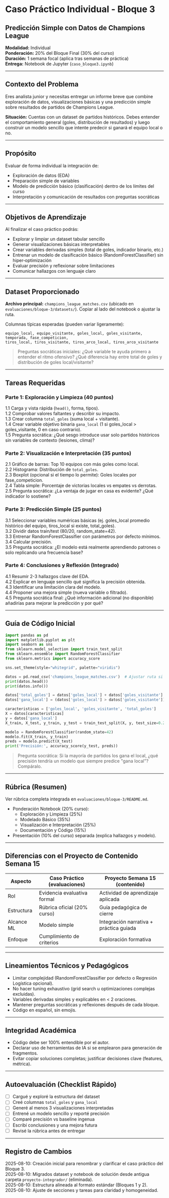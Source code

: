 # Caso Práctico Individual - Bloque 3
## Predicción Simple con Datos de Champions League

**Modalidad:** Individual  
**Ponderación:** 20% del Bloque Final (30% del curso)  
**Duración:** 1 semana focal (aplica tras semanas de práctica)  
**Entrega:** Notebook de Jupyter (`caso_bloque3.ipynb`)

---

## Contexto del Problema

Eres analista junior y necesitas entregar un informe breve que combine exploración de datos, visualizaciones básicas y una predicción simple sobre resultados de partidos de Champions League.

**Situación:** Cuentas con un dataset de partidos históricos. Debes entender el comportamiento general (goles, distribución de resultados) y luego construir un modelo sencillo que intente predecir si ganará el equipo local o no.

---

## Propósito
Evaluar de forma individual la integración de:
- Exploración de datos (EDA)
- Preparación simple de variables
- Modelo de predicción básico (clasificación) dentro de los límites del curso
- Interpretación y comunicación de resultados con preguntas socráticas

---

## Objetivos de Aprendizaje

Al finalizar el caso práctico podrás:
- Explorar y limpiar un dataset tabular sencillo
- Generar visualizaciones básicas interpretables
- Crear variables derivadas simples (total de goles, indicador binario, etc.)
- Entrenar un modelo de clasificación básico (RandomForestClassifier) sin hiper‑optimización
- Evaluar precisión y reflexionar sobre limitaciones
- Comunicar hallazgos con lenguaje claro

---

## Dataset Proporcionado

**Archivo principal:** `champions_league_matches.csv` (ubicado en `evaluaciones/bloque-3/datasets/`). Copiar al lado del notebook o ajustar la ruta.

Columnas típicas esperadas (pueden variar ligeramente):
```
equipo_local, equipo_visitante, goles_local, goles_visitante, temporada, fase_competicion,
tiros_local, tiros_visitante, tiros_arco_local, tiros_arco_visitante
```

> Preguntas socráticas iniciales: ¿Qué variable te ayuda primero a entender el ritmo ofensivo? ¿Qué diferencia hay entre total de goles y distribución de goles local/visitante?

---

## Tareas Requeridas

### Parte 1: Exploración y Limpieza (40 puntos)
1.1 Carga y vista rápida (`head()`, forma, tipos).  
1.2 Comprobar valores faltantes y describir su impacto.  
1.3 Crear columna `total_goles` (suma local + visitante).  
1.4 Crear variable objetivo binaria `gana_local` (1 si goles_local > goles_visitante, 0 en caso contrario).  
1.5 Pregunta socrática: ¿Qué sesgo introduce usar solo partidos históricos sin variables de contexto (lesiones, clima)?

### Parte 2: Visualización e Interpretación (35 puntos)
2.1 Gráfico de barras: Top 10 equipos con más goles como local.  
2.2 Histograma: Distribución de `total_goles`.  
2.3 Boxplot (opcional si el tiempo lo permite): Goles locales por fase_competicion.  
2.4 Tabla simple: Porcentaje de victorias locales vs empates vs derrotas.  
2.5 Pregunta socrática: ¿La ventaja de jugar en casa es evidente? ¿Qué indicador lo sostiene?

### Parte 3: Predicción Simple (25 puntos)
3.1 Seleccionar variables numéricas básicas (ej. goles_local promedio histórico del equipo, tiros_local si existe, total_goles).  
3.2 Dividir datos train/test (80/20, random_state=42).  
3.3 Entrenar RandomForestClassifier con parámetros por defecto mínimos.  
3.4 Calcular precisión.  
3.5 Pregunta socrática: ¿El modelo está realmente aprendiendo patrones o solo replicando una frecuencia base?

### Parte 4: Conclusiones y Reflexión (Integrado)
4.1 Resumir 2-3 hallazgos clave del EDA.  
4.2 Explicar en lenguaje sencillo qué significa la precisión obtenida.  
4.3 Identificar una limitación clara del modelo.  
4.4 Proponer una mejora simple (nueva variable o filtrado).  
4.5 Pregunta socrática final: ¿Qué información adicional (no disponible) añadirías para mejorar la predicción y por qué?

---

## Guía de Código Inicial
```python
import pandas as pd
import matplotlib.pyplot as plt
import seaborn as sns
from sklearn.model_selection import train_test_split
from sklearn.ensemble import RandomForestClassifier
from sklearn.metrics import accuracy_score

sns.set_theme(style="whitegrid", palette="viridis")

datos = pd.read_csv('champions_league_matches.csv')  # Ajustar ruta si es necesario
print(datos.head())
print(datos.info())

datos['total_goles'] = datos['goles_local'] + datos['goles_visitante']
datos['gana_local'] = (datos['goles_local'] > datos['goles_visitante']).astype(int)

caracteristicas = ['goles_local', 'goles_visitante', 'total_goles']
X = datos[caracteristicas]
y = datos['gana_local']
X_train, X_test, y_train, y_test = train_test_split(X, y, test_size=0.2, random_state=42)

modelo = RandomForestClassifier(random_state=42)
modelo.fit(X_train, y_train)
preds = modelo.predict(X_test)
print('Precisión:', accuracy_score(y_test, preds))
```

> Pregunta socrática: Si la mayoría de partidos los gana el local, ¿qué precisión tendría un modelo que siempre predice "gana local"? Compáralo.

---

## Rúbrica (Resumen)
Ver rúbrica completa integrada en `evaluaciones/bloque-3/README.md`.
- Ponderación Notebook (20% curso):
  - Exploración y Limpieza (25%)
  - Modelado Básico (35%)
  - Visualización e Interpretación (25%)
  - Documentación y Código (15%)
- Presentación (10% del curso) separada (explica hallazgos y modelo).

---

## Diferencias con el Proyecto de Contenido Semana 15
| Aspecto | Caso Práctico (evaluaciones) | Proyecto Semana 15 (contenido) |
|---------|------------------------------|--------------------------------|
| Rol | Evidencia evaluativa formal | Actividad de aprendizaje aplicada |
| Estructura | Rúbrica oficial (20% curso) | Guía pedagógica de cierre |
| Alcance ML | Modelo simple | Integración narrativa + práctica guiada |
| Enfoque | Cumplimiento de criterios | Exploración formativa |

---

## Lineamientos Técnicos y Pedagógicos
- Limitar complejidad (RandomForestClassifier por defecto o Regresión Logística opcional).
- No hacer tuning exhaustivo (grid search u optimizaciones complejas excluidas).
- Variables derivadas simples y explicables en < 2 oraciones.
- Mantener preguntas socráticas y reflexiones después de cada bloque.
- Código en español, sin emojis.

---

## Integridad Académica
- Código debe ser 100% entendible por el autor.  
- Declarar uso de herramientas de IA si se emplearon para generación de fragmentos.  
- Evitar copiar soluciones completas; justificar decisiones clave (features, métrica).

---

## Autoevaluación (Checklist Rápido)
- [ ] Cargué y exploré la estructura del dataset
- [ ] Creé columnas `total_goles` y `gana_local`
- [ ] Generé al menos 3 visualizaciones interpretadas
- [ ] Entrené un modelo sencillo y reporté precisión
- [ ] Comparé precisión vs baseline ingenua
- [ ] Escribí conclusiones y una mejora futura
- [ ] Revisé la rúbrica antes de entregar

---

## Registro de Cambios
2025-08-10: Creación inicial para renombrar y clarificar el caso práctico del Bloque 3.  
2025-08-10: Migrados dataset y notebook de solución desde antigua carpeta `proyecto-integrador/` (eliminada).  
2025-08-10: Estructura alineada al formato estándar (Bloques 1 y 2).  
2025-08-10: Ajuste de secciones y tareas para claridad y homogeneidad.
